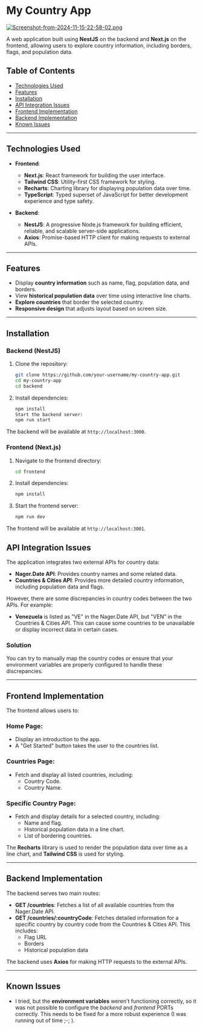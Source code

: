 # My Country App

[![Screenshot-from-2024-11-15-22-58-02.png](https://i.postimg.cc/9Qz0m2Xb/Screenshot-from-2024-11-15-22-58-02.png)](https://postimg.cc/tsQpkLxn)

A web application built using **NestJS** on the backend and **Next.js** on the frontend, allowing users to explore country information, including borders, flags, and population data.

## Table of Contents
- [Technologies Used](#technologies-used)
- [Features](#features)
- [Installation](#installation)
- [API Integration Issues](#api-integration-issues)
- [Frontend Implementation](#frontend-implementation)
- [Backend Implementation](#backend-implementation)
- [Known Issues](#known-issues)

---

## Technologies Used

- **Frontend**: 
  - **Next.js**: React framework for building the user interface.
  - **Tailwind CSS**: Utility-first CSS framework for styling.
  - **Recharts**: Charting library for displaying population data over time.
  - **TypeScript**: Typed superset of JavaScript for better development experience and type safety.
  
- **Backend**: 
  - **NestJS**: A progressive Node.js framework for building efficient, reliable, and scalable server-side applications.
  - **Axios**: Promise-based HTTP client for making requests to external APIs.

---

## Features

- Display **country information** such as name, flag, population data, and borders.
- View **historical population data** over time using interactive line charts.
- **Explore countries** that border the selected country.
- **Responsive design** that adjusts layout based on screen size.

---

## Installation

### Backend (NestJS)

1. Clone the repository:
   ```bash
   git clone https://github.com/your-username/my-country-app.git
   cd my-country-app
   cd backend
   ```

2. Install dependencies:

   ```bash
   npm install
   Start the backend server:
   npm run start
   ```

The backend will be available at `http://localhost:3000`.

### Frontend (Next.js)

1. Navigate to the frontend directory:

   ```bash
   cd frontend
   ```

2. Install dependencies:

   ```bash
   npm install
   ```

3. Start the frontend server:

   ```bash
   npm run dev
   
   ```
The frontend will be available at `http://localhost:3001`.

## API Integration Issues

The application integrates two external APIs for country data:

- **Nager.Date API**: Provides country names and some related data.
- **Countries & Cities API**: Provides more detailed country information, including population data and flags.

However, there are some discrepancies in country codes between the two APIs. For example:

- **Venezuela** is listed as "VE" in the Nager.Date API, but "VEN" in the Countries & Cities API. This can cause some countries to be unavailable or display incorrect data in certain cases.


### Solution

You can try to manually map the country codes or ensure that your environment variables are properly configured to handle these discrepancies.

---

## Frontend Implementation

The frontend allows users to:

### Home Page:

- Display an introduction to the app.
- A "Get Started" button takes the user to the countries list.

### Countries Page:
- Fetch and display all listed countries, including:
  - Country Code.
  - Country Name.

### Specific Country Page:

- Fetch and display details for a selected country, including:
  - Name and flag.
  - Historical population data in a line chart.
  - List of bordering countries.

The **Recharts** library is used to render the population data over time as a line chart, and **Tailwind CSS** is used for styling.

---

## Backend Implementation

The backend serves two main routes:

- **GET /countries**: Fetches a list of all available countries from the Nager.Date API.
- **GET /countries/:countryCode**: Fetches detailed information for a specific country by country code from the Countries & Cities API. This includes:
  - Flag URL
  - Borders
  - Historical population data

The backend uses **Axios** for making HTTP requests to the external APIs.

---

## Known Issues

- I tried, but the **environment variables** weren't functioning correctly, so it was not possible to configure the *backend* and *frontend* PORTs correctly. This needs to be fixed for a more robust experience (I was running out of time ;-; ).
